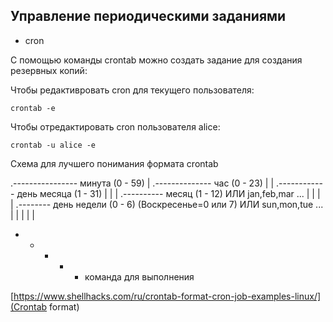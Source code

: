 Управление периодическими заданиями
---
- cron

С помощью команды crontab можно создать задание для создания резервных копий:

Чтобы редактивровать cron для текущего пользователя:
```
crontab -e
```
Чтобы отредактировать cron пользователя alice:
```
crontab -u alice -e
```

Схема для лучшего понимания формата crontab

.---------------- минута (0 - 59)
| .-------------- час (0 - 23)
| | .------------ день месяца (1 - 31)
| | | .---------- месяц (1 - 12) ИЛИ jan,feb,mar ...
| | | | .-------- день недели (0 - 6) (Воскресенье=0 или 7) ИЛИ sun,mon,tue ...
| | | | |
* * * * * команда для выполнения

[https://www.shellhacks.com/ru/crontab-format-cron-job-examples-linux/](Crontab format)
